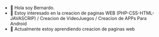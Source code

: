 - 👋 Hola soy Bernardo.
- 👀 Estoy interesado en la creacion de paginas WEB (PHP-CSS-HTML-JAVASCRIP) / Creacion de VideoJuegos / Creacion de APPs Para Android
- 🌱 Actualmente estoy aprendiendo creacion de paginas web
